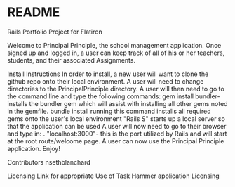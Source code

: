 # README
Rails Portfolio Project for Flatiron

Welcome to Principal Principle, the school management application. Once signed up and logged in, a user can keep track of all of his or her teachers, students, and their associated Assignments. 

Install Instructions
In order to install, a new user will want to clone the github repo onto their local environment.
A user will need to change directories to the PrincipalPrinciple directory.
A user will then need to go to the command line and type the following commands:
gem install bundler- installs the bundler gem which will assist with installing all other gems noted in the gemfile.
bundle install running this command installs all required gems onto the user's local environment
"Rails S" starts up a local server so that the application can be used
A user will now need to go to their browser and type in: . "localhost:3000"- this is the port utilized by Rails and will start at the root route/welcome page.
A user can now use the Principal Principle application. Enjoy!

Contributors
nsethblanchard

Licensing Link for appropriate Use of Task Hammer application
Licensing

